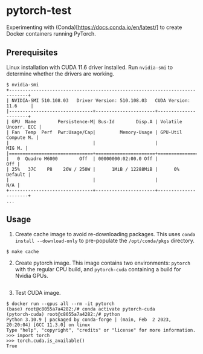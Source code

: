 # pytorch-test

Experimenting with (Conda)[https://docs.conda.io/en/latest/] to create
Docker containers running PyTorch.

## Prerequisites

Linux installation with CUDA 11.6 driver installed. Run `nvidia-smi`
to determine whether the drivers are working.

```
$ nvidia-smi
+-----------------------------------------------------------------------------+
| NVIDIA-SMI 510.108.03   Driver Version: 510.108.03   CUDA Version: 11.6     |
|-------------------------------+----------------------+----------------------+
| GPU  Name        Persistence-M| Bus-Id        Disp.A | Volatile Uncorr. ECC |
| Fan  Temp  Perf  Pwr:Usage/Cap|         Memory-Usage | GPU-Util  Compute M. |
|                               |                      |               MIG M. |
|===============================+======================+======================|
|   0  Quadro M6000        Off  | 00000000:02:00.0 Off |                  Off |
| 25%   37C    P8    26W / 250W |      1MiB / 12288MiB |      0%      Default |
|                               |                      |                  N/A |
+-------------------------------+----------------------+----------------------+
...
```

## Usage

1. Create cache image to avoid re-downloading packages. This uses
`conda install --download-only` to pre-populate the `/opt/conda/pkgs`
directory.
```
$ make cache
```

2. Create pytorch image. This image contains two environments:
`pytorch` with the regular CPU build, and `pytorch-cuda` containing a
build for Nvidia GPUs.
``` $ make pytorch
```

3. Test CUDA image.
```
$ docker run --gpus all --rm -it pytorch
(base) root@c8055a7a4282:/# conda activate pytorch-cuda
(pytorch-cuda) root@c8055a7a4282:/# python
Python 3.10.9 | packaged by conda-forge | (main, Feb  2 2023, 20:20:04) [GCC 11.3.0] on linux
Type "help", "copyright", "credits" or "license" for more information.
>>> import torch
>>> torch.cuda.is_available()
True
```
